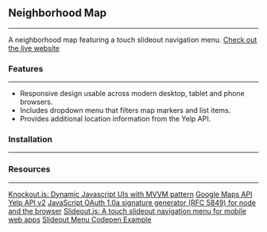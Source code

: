 ## Neighborhood Map
___
A neighborhood map featuring a touch slideout navigation menu.
[Check out the live website](https://nerdyrasa.github.io/neighborhood-project/)
 
### Features
___
- Responsive design usable across modern desktop, tablet and phone browsers.
- Includes dropdown menu that filters map markers and list items.
- Provides additional location information from the Yelp API.

### Installation
___

### Resources
___
[Knockout.js: Dynamic Javascript UIs with MVVM pattern](http://knockoutjs.com/)
[Google Maps API](https://developers.google.com/maps/web/)
[Yelp API v2](https://www.yelp.com/developers/documentation/v2/overview)
[JavaScript OAuth 1.0a signature generator (RFC 5849) for node and the browser](https://github.com/bettiolo/oauth-signature-js)
[Slideout.js: A touch slideout navigation menu for mobile web apps](https://slideout.js.org/)
[Slideout Menu Codepen Example](http://codepen.io/cssguru/pen/eZyRaO)